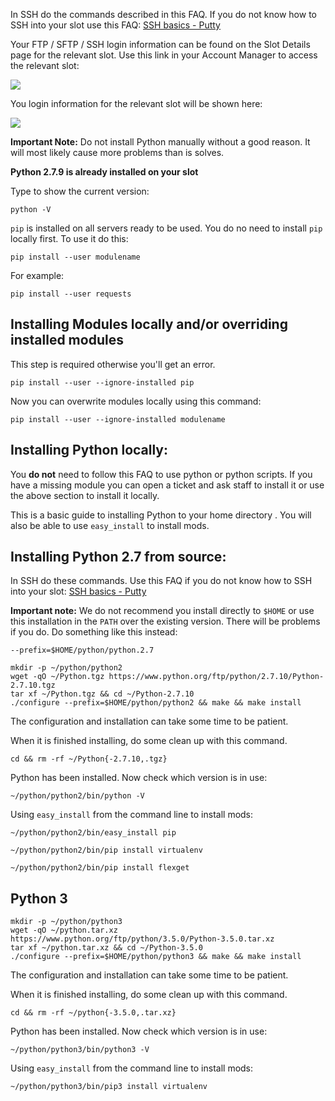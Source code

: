 
In SSH do the commands described in this FAQ. If you do not know how to SSH into your slot use this FAQ: [SSH basics - Putty](https://www.feralhosting.com/faq/view?question=12)

Your FTP / SFTP / SSH login information can be found on the Slot Details page for the relevant slot. Use this link in your Account Manager to access the relevant slot:

![](https://raw.github.com/feralhosting/feralfilehosting/master/Feral%20Wiki/0%20Generic/slot_detail_link.png)

You login information for the relevant slot will be shown here:

![](https://raw.github.com/feralhosting/feralfilehosting/master/Feral%20Wiki/0%20Generic/slot_detail_ssh.png)

**Important Note:** Do not install Python manually without a good reason. It will most likely cause more problems than is solves.

**Python 2.7.9 is already installed on your slot**

Type to show the current version:

~~~
python -V
~~~

`pip` is installed on all servers ready to be used. You do no need to install `pip` locally first. To use it do this:

~~~
pip install --user modulename
~~~

For example:

~~~
pip install --user requests
~~~

Installing Modules locally and/or overriding installed modules
---

This step is required otherwise you'll get an error.

~~~
pip install --user --ignore-installed pip
~~~

Now you can overwrite modules locally using this command:

~~~
pip install --user --ignore-installed modulename
~~~

Installing Python locally:
---

You **do not** need to follow this FAQ to use python or python scripts. If you have a missing module you can open a ticket and ask staff to install it or use the above section to install it locally.

This is a basic guide to installing Python to your home directory . You will also be able to use `easy_install` to install mods.

Installing Python 2.7 from source:
---

In SSH do these commands. Use this FAQ if you do not know how to SSH into your slot: [SSH basics - Putty](https://www.feralhosting.com/faq/view?question=12)

**Important note:** We do not recommend you install directly to `$HOME` or use this installation in the `PATH` over the existing version.  There will be problems if you do. Do something like this instead:

~~~
--prefix=$HOME/python/python.2.7
~~~

~~~
mkdir -p ~/python/python2
wget -qO ~/Python.tgz https://www.python.org/ftp/python/2.7.10/Python-2.7.10.tgz
tar xf ~/Python.tgz && cd ~/Python-2.7.10
./configure --prefix=$HOME/python/python2 && make && make install
~~~

The configuration and installation can take some time to be patient.

When it is finished installing, do some clean up with this command.

~~~
cd && rm -rf ~/Python{-2.7.10,.tgz}
~~~

Python has been installed. Now check which version is in use:

~~~
~/python/python2/bin/python -V
~~~

Using `easy_install` from the command line to install mods:

~~~
~/python/python2/bin/easy_install pip
~~~

~~~
~/python/python2/bin/pip install virtualenv
~~~

~~~
~/python/python2/bin/pip install flexget
~~~

Python 3
---

~~~
mkdir -p ~/python/python3
wget -qO ~/python.tar.xz  https://www.python.org/ftp/python/3.5.0/Python-3.5.0.tar.xz
tar xf ~/python.tar.xz && cd ~/Python-3.5.0
./configure --prefix=$HOME/python/python3 && make && make install
~~~

The configuration and installation can take some time to be patient.

When it is finished installing, do some clean up with this command.

~~~
cd && rm -rf ~/python{-3.5.0,.tar.xz}
~~~

Python has been installed. Now check which version is in use:

~~~
~/python/python3/bin/python3 -V
~~~

Using `easy_install` from the command line to install mods:

~~~
~/python/python3/bin/pip3 install virtualenv
~~~






